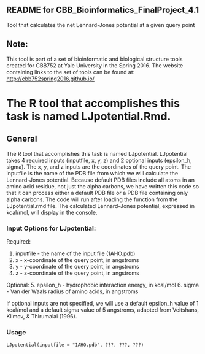 **README for CBB_Bioinformatics_FinalProject_4.1**
---------------------------------------------------------------
Tool that calculates the net Lennard-Jones potential at a given query point

## Note: 
This tool is part of a set of bioinformatic and biological structure tools created for CBB752 at Yale University in the Spring 2016. The website containing links to the set of tools can be found at: http://cbb752spring2016.github.io/

# The R tool that accomplishes this task is named LJpotential.Rmd.

## General

The R tool that accomplishes this task is named LJpotential. LJpotential takes 4 required inputs (inputfile, x, y, z) and 2 optional inputs (epsilon_h, sigma). The x, y, and z inputs are the coordinates of the query point. The inputfile is the name of the PDB file from which we will calculate the Lennard-Jones potential. Because default PDB files include all atoms in an amino acid residue, not just the alpha carbons, we have written this code so that it can process either a default PDB file or a PDB file containing only alpha carbons. The code will run after loading the function from the LJpotential.rmd file. The calculated Lennard-Jones potential, expressed in kcal/mol, will display in the console.

### Input Options for LJpotential:

Required:

1. inputfile - the name of the input file (1AHO.pdb)
2. x - x-coordinate of the query point, in angstroms
3. y - y-coordinate of the query point, in angstroms
4. z - z-coordinate of the query point, in angstroms

Optional:
5. epsilon_h - hydrophobic interaction energy, in kcal/mol
6. sigma - Van der Waals radius of amino acids, in angstroms

If optional inputs are not specified, we will use a default epsilon_h value of 1 kcal/mol and a default sigma value of 5 angstroms, adapted from Veitshans, Klimov, & Thirumalai (1996).

### Usage

```{r}
LJpotential(inputfile = "1AHO.pdb", ???, ???, ???)
```
